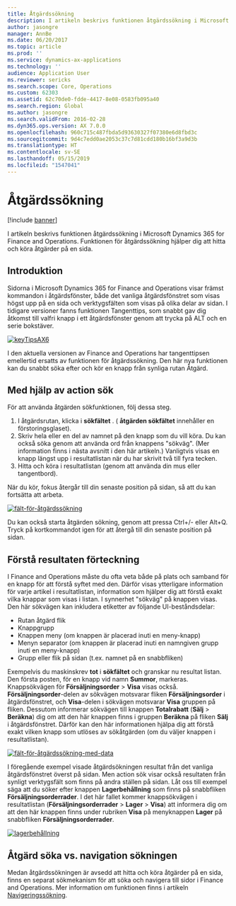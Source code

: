 ```yaml
---
title: Åtgärdssökning
description: I artikeln beskrivs funktionen åtgärdssökning i Microsoft Dynamics 365 for Finance and Operations. Funktionen för åtgärdssökning hjälper dig att hitta och köra åtgärder på en sida.
author: jasongre
manager: AnnBe
ms.date: 06/20/2017
ms.topic: article
ms.prod: ''
ms.service: dynamics-ax-applications
ms.technology: ''
audience: Application User
ms.reviewer: sericks
ms.search.scope: Core, Operations
ms.custom: 62303
ms.assetid: 62c70de0-fdde-4417-8e08-0583fb095a40
ms.search.region: Global
ms.author: jasongre
ms.search.validFrom: 2016-02-28
ms.dyn365.ops.version: AX 7.0.0
ms.openlocfilehash: 960c715c487fbda5d93630327f07380e6d8fbd3c
ms.sourcegitcommit: 9d4c7edd0ae2053c37c7d81cdd180b16bf3a9d3b
ms.translationtype: HT
ms.contentlocale: sv-SE
ms.lasthandoff: 05/15/2019
ms.locfileid: "1547041"
---
```

# <a name="action-search"></a>Åtgärdssökning

[!include [banner](../includes/banner.md)]

I artikeln beskrivs funktionen åtgärdssökning i Microsoft Dynamics 365 for Finance and Operations. Funktionen för åtgärdssökning hjälper dig att hitta och köra åtgärder på en sida.

## <a name="introduction"></a>Introduktion

Sidorna i Microsoft Dynamics 365 for Finance and Operations visar främst kommandon i åtgärdsfönster, både det vanliga åtgärdsfönstret som visas högst upp på en sida och verktygsfälten som visas på olika delar av sidan. I tidigare versioner fanns funktionen Tangenttips, som snabbt gav dig åtkomst till valfri knapp i ett åtgärdsfönster genom att trycka på ALT och en serie bokstäver.

[![keyTipsAX6](./media/keytipsax6.png)](./media/keytipsax6.png)

I den aktuella versionen av Finance and Operations har tangenttipsen emellertid ersatts av funktionen för åtgärdssökning. Den här nya funktionen kan du snabbt söka efter och kör en knapp från synliga rutan Åtgärd.

## <a name="using-action-search"></a>Med hjälp av action sök

För att använda åtgärden sökfunktionen, följ dessa steg.

1. I åtgärdsrutan, klicka i **sökfältet** . ( **åtgärden sökfältet** innehåller en förstoringsglaset).
2. Skriv hela eller en del av namnet på den knapp som du vill köra. Du kan också söka genom att använda ord från knappens "sökväg". (Mer information finns i nästa avsnitt i den här artikeln.) Vanligtvis visas en knapp längst upp i resultatlistan när du har skrivit två till fyra tecken.
3. Hitta och köra i resultatlistan (genom att använda din mus eller tangentbord).

När du kör, fokus återgår till din senaste position på sidan, så att du kan fortsätta att arbeta.

[![fält-för-åtgärdssökning](./media/action-search-field.png)](./media/action-search-field.png)

Du kan också starta åtgärden sökning, genom att pressa Ctrl+/- eller Alt+Q. Tryck på kortkommandot igen för att återgå till din senaste position på sidan.

## <a name="understanding-the-results-list"></a>Förstå resultaten förteckning

I Finance and Operations måste du ofta veta både på plats och samband för en knapp för att förstå syftet med den. Därför visas ytterligare information för varje artikel i resultatlistan, information som hjälper dig att förstå exakt vilka knappar som visas i listan. I synnerhet "sökväg" på knappen visas. Den här sökvägen kan inkludera etiketter av följande UI-beståndsdelar:

- Rutan åtgärd flik
- Knappgrupp
- Knappen meny (om knappen är placerad inuti en meny-knapp)
- Menyn separator (om knappen är placerad inuti en namngiven grupp inuti en meny-knapp)
- Grupp eller flik på sidan (t.ex. namnet på en snabbfliken)

Exempelvis du maskinskrev **tot** i **sökfältet** och granskar nu resultat listan. Den första posten, för en knapp vid namn **Summor**, markeras. Knappsökvägen för **Försäljningsorder** &gt; **Visa** visas också. **Försäljningsorder**-delen av sökvägen motsvarar fliken **Försäljningsorder** i åtgärdsfönstret, och **Visa**-delen i sökvägen motsvarar **Visa** gruppen på fliken. Dessutom informerar sökvägen till knappen **Totalrabatt** (**Sälj** &gt; **Beräkna**) dig om att den här knappen finns i gruppen **Beräkna** på fliken **Sälj** i åtgärdsfönstret. Därför kan den här informationen hjälpa dig att förstå exakt vilken knapp som utlöses av sökåtgärden (om du väljer knappen i resultatlistan).

[![fält-för-åtgärdssökning-med-data](./media/action-search-field-with-data.png)](./media/action-search-field-with-data.png)

I föregående exempel visade åtgärdsökningen resultat från det vanliga åtgärdsfönstret överst på sidan. Men action sök visar också resultaten från synligt verktygsfält som finns på andra ställen på sidan. Låt oss till exempel säga att du söker efter knappen **Lagerbehållning** som finns på snabbfliken **Försäljningsorderrader**. I det här fallet kommer knappsökvägen i resultatlistan (**Försäljningsorderrader** &gt; **Lager** &gt; **Visa**) att informera dig om att den här knappen finns under rubriken **Visa** på menyknappen **Lager** på snabbfliken **Försäljningsorderrader**.

[![lagerbehållning](./media/on-hand-inventory.png)](./media/on-hand-inventory.png)

## <a name="action-search-vs-navigation-search"></a>Åtgärd söka vs. navigation sökningen

Medan åtgärdssökningen är avsedd att hitta och köra åtgärder på en sida, finns en separat sökmekanism för att söka och navigera till sidor i Finance and Operations. Mer information om funktionen finns i artikeln [Navigeringssökning](navigation-search.md).